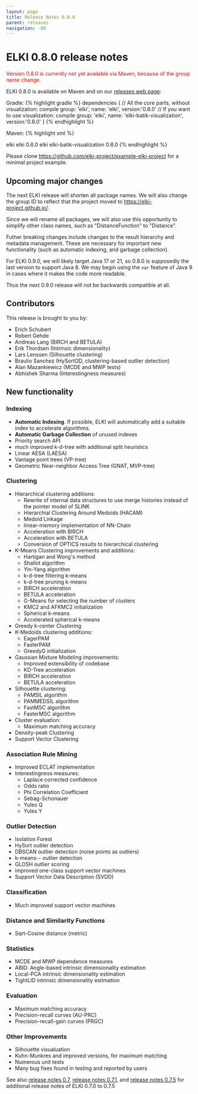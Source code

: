 ```yaml
---
layout: page
title: Release Notes 0.8.0
parent: releases
navigation: -80
---
```



ELKI 0.8.0 release notes
========================

<span style="color:red">Version 0.8.0 is currently not yet available via Maven, because of the group name change.</span>

ELKI 0.8.0 is available on Maven and on our [releases web page](/releases):

Gradle:
{% highlight gradle %}
dependencies {
    // All the core parts, without visualization:
    compile group: 'elki', name: 'elki', version:'0.8.0'
    // If you want to use visualization:
    compile group: 'elki', name: 'elki-batik-visualization', version:'0.8.0'
}
{% endhighlight %}

Maven:
{% highlight xml %}
<!-- ELKI core, without visualization -->
<dependency>
    <groupId>elki</groupId>
    <artifactId>elki</artifactId>
    <version>0.8.0</version>
</dependency>
<!-- You only need this dependency if you need visualization -->
<dependency>
    <groupId>elki</groupId>
    <artifactId>elki-batik-visualization</artifactId>
    <version>0.8.0</version>
</dependency>
{% endhighlight %}

Please clone <https://github.com/elki-project/example-elki-project>
for a minimal project example.

Upcoming major changes
----------------------

The next ELKI release will shorten all package names.
We will also change the group ID to reflect that the project moved
to <https://elki-project.github.io/>.

Since we will rename all packages, we will also use this opportunity to
simplify other class names, such as "DistanceFunction" to "Distance".

Futher breaking changes include changes to the result hierarchy and
metadata management. These are necessary for important new functionality
(such as automatic indexing, and garbage collection).

For ELKI 0.9.0, we will likely target Java 17 or 21,
so 0.8.0 is supposedly the last version to support Java 8.
We may begin using the `var` feature of Java 9 in cases where it
makes the code more readable.

Thus the next 0.9.0 release will not be backwards compatible at all.

Contributors
------------
This release is brought to you by:

* Erich Schubert
* Robert Gehde
* Andreas Lang (BIRCH and BETULA)
* Erik Thordsen (Intrinsic dimensionality)
* Lars Lenssen (Silhouette clustering)
* Braulio Sanchez (HySortOD, clustering-based outlier detection)
* Alan Mazankiewicz (MCDE and MWP tests)
* Abhishek Sharma (Interestingness measures)

New functionality
-----------------

### Indexing
* **Automatic Indexing**. If possible, ELKI will automatically add a suitable index to accelerate algorithms.
* **Automatic Garbage Collection** of unused indexes
* Priority search API
* much improved k-d-tree with additional split heuristics
* Linear AESA (LAESA)
* Vantage point trees (VP-tree)
* Geometric Near-neighbor Access Tree (GNAT, MVP-tree)

### Clustering
* Hierarchical clustering additions:
  * Rewrite of internal data structures to use merge histories instead of the pointer model of SLINK
  * Hierarchial Clustering Around Medoids (HACAM)
  * Medoid Linkage
  * linear-memory implementation of NN-Chain
  * Acceleration with BIRCH
  * Acceleration with BETULA
  * Conversion of OPTICS results to hierarchical clustering
* K-Means Clustering improvements and additions:
  * Hartigan and Wong's method
  * Shallot algorithm
  * Yin-Yang algorithm
  * k-d-tree filtering k-means
  * k-d-tree pruning k-means
  * BIRCH acceleration
  * BETULA acceleration
  * G-Means for selecting the number of clusters
  * KMC2 and AFKMC2 initialization
  * Spherical k-means
  * Accelerated spherical k-means
* Greedy k-center Clustering
* K-Medoids clustering additions:
  * EagerPAM
  * FasterPAM 
  * GreedyG initialization
* Gaussian Mixture Modeling improvements:
  * Improved extensibility of codebase
  * KD-Tree acceleration
  * BIRCH acceleration
  * BETULA acceleration
* Silhouette clustering:
  * PAMSIL algorithm
  * PAMMEDSIL algorithm
  * FastMSC algorithm
  * FasterMSC algorithm
* Cluster evaluation:
  * Maximum matching accuracy
* Density-peak Clustering
* Support Vector Clustering

### Association Rule Mining
* Improved ECLAT implementation
* Interestingness measures:
  * Laplace corrected confidence
  * Odds ratio
  * Phi Correlation Coefficient
  * Sebag-Schonauer
  * Yules Q
  * Yules Y

### Outlier Detection
* Isolation Forest
* HySort outlier detection
* DBSCAN outlier detection (noise points as outliers)
* k-means-- outlier detection
* GLOSH outlier scoring
* improved one-class support vector machines
* Support Vector Data Description (SVDD)

### Classification
* Much improved support vector machines

### Distance and Similarity Functions
* Sqrt-Cosine distance (metric)

### Statistics
* MCDE and MWP dependence measures
* ABID: Angle-based intrinsic dimensionality estimation
* Local-PCA intrinsic dimensionality estimation
* TightLID intrinsic dimensionality estimation

### Evaluation
* Maximum matching accuracy
* Precision-recall curves (AU-PRC)
* Precision-recall-gain curves (PRGC)

### Other Improvements
* Silhouette visualuation
* Kuhn-Munkres and improved versions, for maximum matching
* Numerous unit tests
* Many bug fixes found in testing and reported by users

See also [release notes 0.7](release_notes_0.7),
[release notes 0.7.1](release_notes_0.7.1),
and [release notes 0.7.5](release_notes_0.7.5)
for additional release notes of ELKI 0.7.0 to 0.7.5
